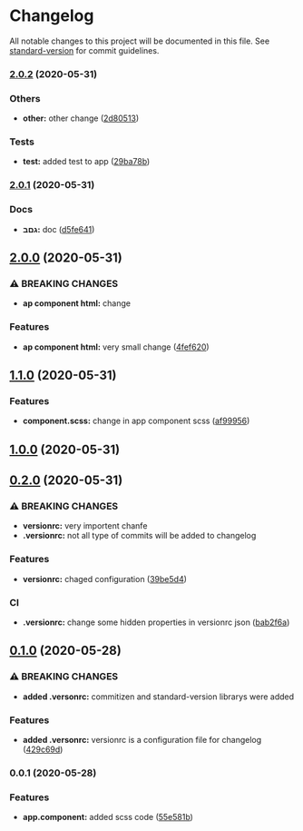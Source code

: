 # Changelog

All notable changes to this project will be documented in this file. See [standard-version](https://github.com/conventional-changelog/standard-version) for commit guidelines.

### [2.0.2](https://github.com/rotem1988/commitizen-standard-version/compare/v2.0.1...v2.0.2) (2020-05-31)


### Others

* **other:** other change ([2d80513](https://github.com/rotem1988/commitizen-standard-version/commit/2d80513f28223fa1d8d06077f0a03fb8ce28a1a8))


### Tests

* **test:** added test to app ([29ba78b](https://github.com/rotem1988/commitizen-standard-version/commit/29ba78b92deb7f29f3452a771d6e07af606af52e))

### [2.0.1](https://github.com/rotem1988/commitizen-standard-version/compare/v2.0.0...v2.0.1) (2020-05-31)


### Docs

* **גםב:** doc ([d5fe641](https://github.com/rotem1988/commitizen-standard-version/commit/d5fe641924d65c76bf81bba6b11a257d2b00a2ea))

## [2.0.0](https://github.com/rotem1988/commitizen-standard-version/compare/v1.1.0...v2.0.0) (2020-05-31)


### ⚠ BREAKING CHANGES

* **ap component html:** change

### Features

* **ap component html:** very small change ([4fef620](https://github.com/rotem1988/commitizen-standard-version/commit/4fef62060a2c54f4fe5190de88b39ae527cf6490))

## [1.1.0](https://github.com/rotem1988/commitizen-standard-version/compare/v1.0.0...v1.1.0) (2020-05-31)


### Features

* **component.scss:** change in app component scss ([af99956](https://github.com/rotem1988/commitizen-standard-version/commit/af99956a99fca266daf0912242ec93563aeb90f3))

## [1.0.0](https://github.com/rotem1988/commitizen-standard-version/compare/v0.2.0...v1.0.0) (2020-05-31)

## [0.2.0](https://github.com/rotem1988/commitizen-standard-version/compare/v0.1.0...v0.2.0) (2020-05-31)


### ⚠ BREAKING CHANGES

* **versionrc:** very importent chanfe
* **.versionrc:** not all type of commits will be added to changelog

### Features

* **versionrc:** chaged configuration ([39be5d4](https://github.com/rotem1988/commitizen-standard-version/commit/39be5d4d8a92efcc8882a38e6b150719aec9bfee))


### CI

* **.versionrc:** change some hidden properties in versionrc json ([bab2f6a](https://github.com/rotem1988/commitizen-standard-version/commit/bab2f6a5b03771ccbeb79bbb905b14ac108762b8))

## [0.1.0](https://github.com/rotem1988/commitizen-standard-version/compare/v0.0.1...v0.1.0) (2020-05-28)


### ⚠ BREAKING CHANGES

* **added .versonrc:** commitizen and standard-version librarys were added

### Features

* **added .versonrc:** versionrc is a configuration file for changelog ([429c69d](https://github.com/rotem1988/commitizen-standard-version/commit/429c69d28d66feb6ba0f8a379b79e8048c761650))

### 0.0.1 (2020-05-28)


### Features

* **app.component:** added scss code ([55e581b](https://github.com/rotem1988/commitizen-standard-version/commit/55e581b0d163c2a190f6d1e8154470aab886c79a))
